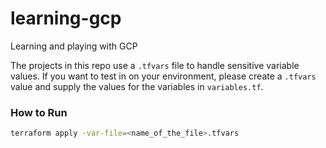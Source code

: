 # learning-gcp
Learning and playing with GCP

The projects in this repo use a `.tfvars` file to handle sensitive variable values. If you want to test in on your environment, please create a `.tfvars` value and supply the values for the variables in `variables.tf`.

### How to Run
```sh
terraform apply -var-file=<name_of_the_file>.tfvars
```
